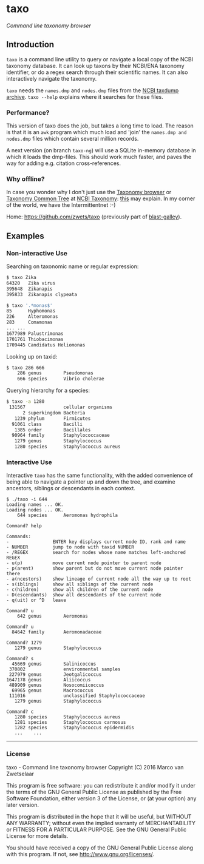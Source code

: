 # taxo

_Command line taxonomy browser_

## Introduction

`taxo` is a command line utility to query or navigate a local copy of the NCBI
taxonomy database.  It can look up taxons by their NCBI/ENA taxonomy identifier,
or do a regex search through their scientific names.  It can also interactively
navigate the taxonomy.

`taxo` needs the `names.dmp` and `nodes.dmp` files from the
[NCBI taxdump archive](ftp://ftp.ncbi.nih.gov/pub/taxonomy).  `taxo --help`
explains where it searches for these files.

### Performance?

This version of taxo does the job, but takes a long time to load.  The reason
is that it is an `awk` program which much load and 'join' the `names.dmp and`
`nodes.dmp` files which contain several million records.

A next version (on branch `taxo-ng`) will use a SQLite in-memory database in
which it loads the dmp-files.  This should work much faster, and paves the way
for adding e.g. citation cross-references.

### Why offline?

In case you wonder why I don't just use the
[Taxonomy browser](http://www.ncbi.nlm.nih.gov/Taxonomy/Browser/wwwtax.cgi?mode=Root)
or [Taxonomy Common Tree](http://www.ncbi.nlm.nih.gov/Taxonomy/CommonTree/wwwcmt.cgi)
at [NCBI Taxonomy](http://www.ncbi.nlm.nih.gov/guide/taxonomy/): [this](http://io.zwets.it/about)
may explain.  In my corner of the world, we have the Intermittentnet :-)

Home: <https://github.com/zwets/taxo> (previously part of
[blast-galley](https://github.com/zwets/blast-galley)).


## Examples

### Non-interactive Use

Searching on taxonomic name or regular expression:

```bash
$ taxo Zika
64320   Zika virus
395648  Zikanapis
395833  Zikanapis clypeata
```

```bash
$ taxo '.*monas$'
85      Hyphomonas
226     Alteromonas
283     Comamonas
...	...
1677989 Palustrimonas
1701761 Thiobacimonas
1709445 Candidatus Heliomonas
```

Looking up on taxid:

```bash
$ taxo 286 666
    286 genus        Pseudomonas
    666 species      Vibrio cholerae
```

Querying hierarchy for a species:

```bash
$ taxo -a 1280
 131567              cellular organisms
      2 superkingdom Bacteria
   1239 phylum       Firmicutes
  91061 class        Bacilli
   1385 order        Bacillales
  90964 family       Staphylococcaceae
   1279 genus        Staphylococcus
   1280 species      Staphylococcus aureus
```

### Interactive Use

Interactive `taxo` has the same functionality, with the added convenience
of being able to navigate a pointer up and down the tree, and examine
ancestors, siblings or descendants in each context.

```
$ ./taxo -i 644
Loading names ... OK.
Loading nodes ... OK.
    644 species      Aeromonas hydrophila

Command? help

Commands:
-                ENTER key displays current node ID, rank and name
- NUMBER         jump to node with taxid NUMBER
- /REGEX         search for nodes whose name matches left-anchored REGEX
- u(p)           move current node pointer to parent node
- p(arent)       show parent but do not move current node pointer there
- a(ncestors)    show lineage of current node all the way up to root
- s(iblings)     show all siblings of the current node
- c(hildren)     show all children of the current node
- D(escendants)  show all descendants of the current node
- q(uit) or ^D   leave

Command? u
    642 genus        Aeromonas

Command? u
  84642 family       Aeromonadaceae

Command? 1279
   1279 genus        Staphylococcus

Command? s
  45669 genus        Salinicoccus
 370802              environmental samples
 227979 genus        Jeotgalicoccus
1647178 genus        Aliicoccus
 489909 genus        Nosocomiicoccus
  69965 genus        Macrococcus
 111016              unclassified Staphylococcaceae
   1279 genus        Staphylococcus

Command? c
   1280 species      Staphylococcus aureus
   1281 species      Staphylococcus carnosus
   1282 species      Staphylococcus epidermidis
   ...    ...
```

---

### License

taxo - Command line taxonomy browser
Copyright (C) 2016  Marco van Zwetselaar

This program is free software: you can redistribute it and/or modify
it under the terms of the GNU General Public License as published by
the Free Software Foundation, either version 3 of the License, or
(at your option) any later version.

This program is distributed in the hope that it will be useful,
but WITHOUT ANY WARRANTY; without even the implied warranty of
MERCHANTABILITY or FITNESS FOR A PARTICULAR PURPOSE.  See the
GNU General Public License for more details.

You should have received a copy of the GNU General Public License
along with this program.  If not, see <http://www.gnu.org/licenses/>.

